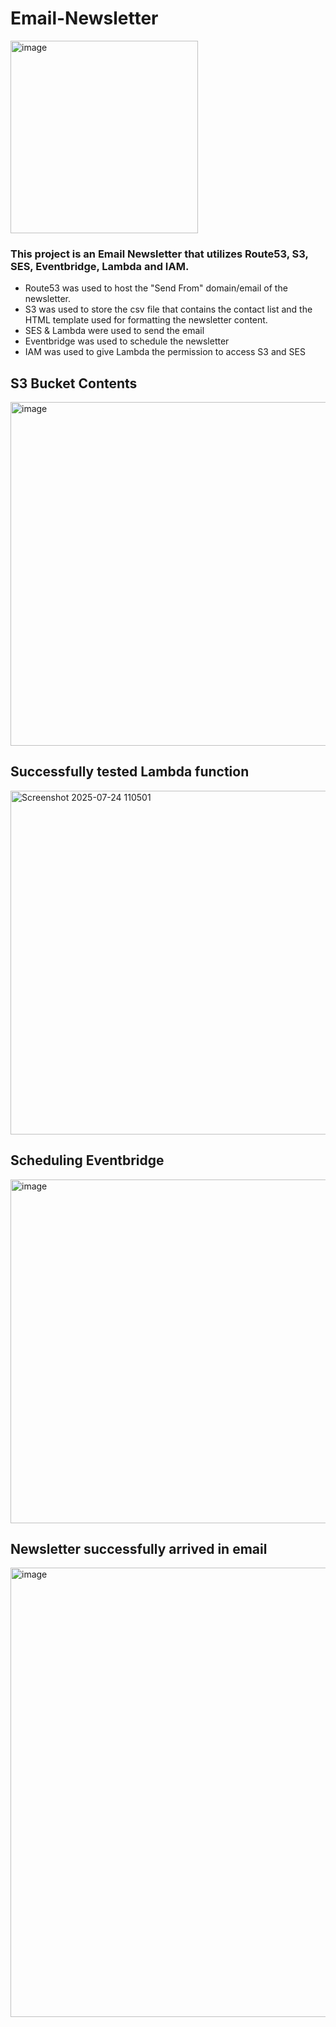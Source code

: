 # Email-Newsletter
<img width="300" height="308" alt="image" src="https://github.com/user-attachments/assets/fe402bac-5357-4476-99c7-5ad1ae03ac4d" />

### This project is an Email Newsletter that utilizes Route53, S3, SES, Eventbridge, Lambda and IAM.
* Route53 was used to host the "Send From" domain/email of the newsletter.
* S3 was used to store the csv file that contains the contact list and the HTML template used for formatting the newsletter content.
* SES & Lambda were used to send the email
* Eventbridge was used to schedule the newsletter
* IAM was used to give Lambda the permission to access S3 and SES


## S3 Bucket Contents
<img width="900" height="550" alt="image" src="https://github.com/user-attachments/assets/d6a10e03-77fa-4fe5-ab59-ba0bf30bb316" />


## Successfully tested Lambda function
<img width="900" height="550" alt="Screenshot 2025-07-24 110501" src="https://github.com/user-attachments/assets/07a8bf97-f669-40e3-a9b4-41a042e919a2" />

## Scheduling Eventbridge 
<img width="900" height="550" alt="image" src="https://github.com/user-attachments/assets/d4c8c55b-b83b-4730-8f8d-2413b490387b" />

## Newsletter successfully arrived in email
<img width="1409" height="719" alt="image" src="https://github.com/user-attachments/assets/be3e6e2f-79be-4018-973e-1d339d5386a6" />










